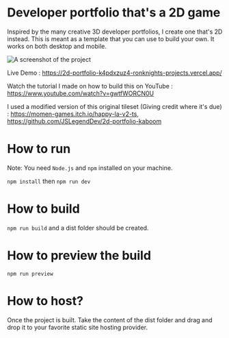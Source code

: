 # Developer portfolio that's a 2D game

Inspired by the many creative 3D developer portfolios, I create one that's 2D instead.
This is meant as a template that you can use to build your own. It works on both desktop
and mobile.

![A screenshot of the project](./developerportfoliothumbnail.png)

Live Demo : https://2d-portfolio-k4pdxzuz4-ronknights-projects.vercel.app/

Watch the tutorial I made on how to build this on YouTube : https://www.youtube.com/watch?v=gwtfWORCN0U

I used a modified version of this original tileset (Giving credit where it's due) : https://momen-games.itch.io/happy-la-v2-ts, https://github.com/JSLegendDev/2d-portfolio-kaboom

# How to run

Note: You need `Node.js` and `npm` installed on your machine.

`npm install` then `npm run dev`

# How to build

`npm run build` and a dist folder should be created.

# How to preview the build

`npm run preview`

# How to host?

Once the project is built. Take the content of the dist folder and drag and drop it
to your favorite static site hosting provider.
